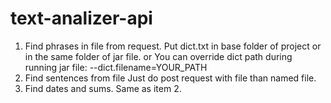# text-analizer-api
1. Find phrases in file from request. 
Put dict.txt in base folder of project or in the same folder of jar file.
or
You can override dict path during running jar file: --dict.filename=YOUR_PATH
2. Find sentences from file
Just do post request with file than named file.
3. Find dates and sums.
Same as item 2.
